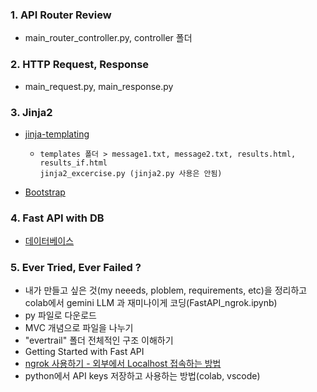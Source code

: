 ### 1. API Router Review
- main_router_controller.py, controller 폴더
  
### 2. HTTP Request, Response 
- main_request.py, main_response.py

### 3. Jinja2
- [jinja-templating](https://realpython.com/primer-on-jinja-templating/)
  -     templates 폴더 > message1.txt, message2.txt, results.html, results_if.html
        jinja2_excercise.py (jinja2.py 사용은 안됨)
- [Bootstrap](https://getbootstrap.com/)

### 4. Fast API with DB
- [데이터베이스](https://tech.osci.kr/fastapi-%ED%8C%8C%EC%9D%B4%EC%8D%AC%EC%9C%BC%EB%A1%9C-%EA%B0%84%EB%8B%A8%ED%95%98%EA%B2%8C-%EC%9B%B9-api-%EB%A7%8C%EB%93%A4%EA%B8%B0/)

### 5. Ever Tried, Ever Failed ?
- 내가 만들고 싶은 것(my neeeds, ploblem, requirements, etc)을 정리하고 colab에서 gemini LLM 과 재미나이게 코딩(FastAPI_ngrok.ipynb)
- py 파일로 다운로드 
- MVC 개념으로 파일을 나누기
- "evertrail" 폴더 전체적인 구조 이해하기
- Getting Started with Fast API
- [ngrok 사용하기 - 외부에서 Localhost 접속하는 방법](https://velog.io/@kya754/ngrok-%EC%82%AC%EC%9A%A9%ED%95%98%EA%B8%B0)
- python에서 API keys 저장하고 사용하는 방법(colab, vscode)
